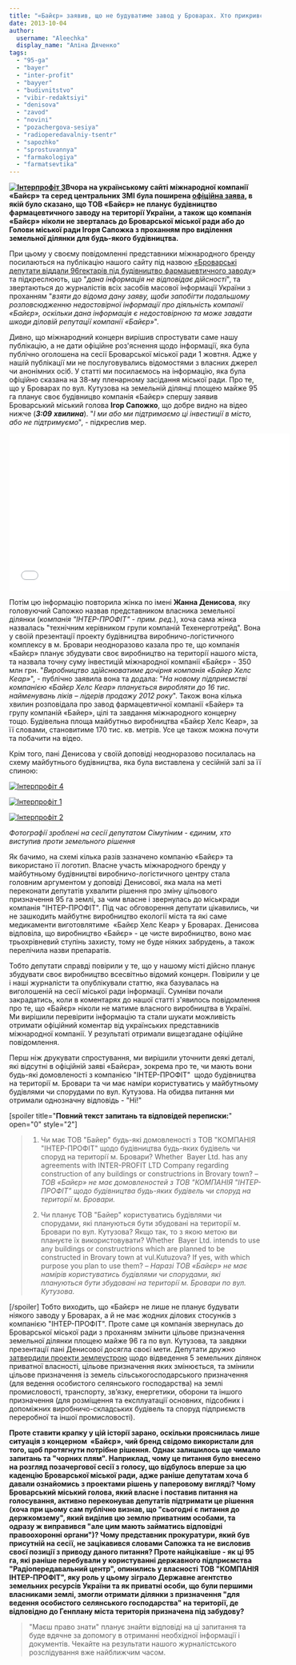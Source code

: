 ```yaml
---
title: "«Байєр» заявив, що не будуватиме завод у Броварах. Хто прикрився міжнародним брендом?"
date: 2013-10-04
author: 
  username: "Aleechka"
  display_name: "Аліна Дяченко"
tags: 
  - "95-ga"
  - "bayer"
  - "inter-profit"
  - "bayyer"
  - "budivnitstvo"
  - "vibir-redaktsiyi"
  - "denisova"
  - "zavod"
  - "novini"
  - "pozachergova-sesiya"
  - "radioperedavalniy-tsentr"
  - "sapozhko"
  - "sprostuvannya"
  - "farmakologiya"
  - "farmatsevtika"
---
```


**[![Інтерпрофіт 3](https://mpz.brovary.org/wp-content/uploads/2013/10/Interprofit-3.jpg)](https://mpz.brovary.org/wp-content/uploads/2013/10/Interprofit-3.jpg)Вчора на українському сайті міжнародної компанії «Байєр» та серед центральних ЗМІ була поширена [офіційна заява](http://www.bayer.ua/ebbsc/cms/uk/news/20131003.html), в якій було сказано, що ТОВ «Байєр» не планує будівництво фармацевтичного заводу на території України, а також що компанія «Байєр» ніколи не зверталась до Броварської міської ради або до Голови міської ради Ігоря Сапожка з проханням про виділення земельної ділянки для будь-якого будівництва.**

При цьому у своєму повідомленні представники міжнародного бренду посилаються на публікацію нашого сайту під назвою [«Броварські депутати віддали 96гектарів під будівництво фармацевтичного заводу](https://mpz.brovary.org/brovarski-deputati-bezkoshtovno-viddali-96-gektariv-pid-budivnitstvo-farmatsevtichnogo-zavodu/)» та підкреслюють, що "_дана інформація не відповідає дійсності_", та звертаються до журналістів всіх засобів масової інформації України з проханням "_взяти до відома дану заяву, щоби запобігти подальшому розповсюдженню недостовірної інформації про діяльність компанії «Байєр», оскільки дана інформація є недостовірною та може завдати шкоди діловій репутації компанії «Байєр»_".

Дивно, що міжнародний концерн вирішив спростувати саме нашу публікацію, а не дати офіційне роз'яснення щодо інформації, яка була публічно оголошена на сесії Броварської міської ради 1 жовтня. Адже у нашій публікації ми не послуговувались відомостями з власних джерел чи анонімних осіб. У статті ми посилаємось на інформацію, яка була офіційно сказана на 38-му пленарному засідання міської ради. Про те, що у Броварах по вул. Кутузова на земельній ділянці площею майже 95 га планує своє будівницво компанія «Байєр» спершу заявив Броварський міський голова **Ігор Сапожко**, що добре видно на відео нижче (_**3:09** **хвилина**_). "_І ми або ми підтримаємо ці інвестиції в місто, або не підтримуємо_", - підкреслив мер.

<iframe src="//www.youtube.com/embed/7Dd56ZSIDlk" height="315" width="560" allowfullscreen frameborder="0"></iframe>

Потім цю інформацію повторила жінка по імені **Жанна Денисова**, яку головуючий Сапожко назвав представником власника земельної ділянки (_компанія "ІНТЕР-ПРОФІТ" - прим. ред_.), хоча сама жінка назвалась "технічним керівником групи компаній Техенерготрейд". Вона у своїй презентації проекту будівництва виробничо-логістичного комплексу в м. Бровари неодноразово казала про те, що компанія «Байєр» планує збудувати своє виробництво на території нашого міста, та назвала точну суму інвестицій міжнародної компанії «Байєр» - 350 млн грн. "_Виробництво здійснюватиме дочірня компанія «Байер Хелс Кеар»_", - публічно заявила вона та додала: "_На новому підприємстві компанією «Байєр Хелс Кеар» планується виробляти до 16 тис. найменувань ліків – лідерів продажу 2012 року_". Також вона кілька хвилин розповідала про завод фармацевтичної компанії «Байер» та групу компаній «Байер», цілі та завдання міжнародного концерну тощо. Будівельна площа майбутньо виробництва «Байєр Хелс Кеар», за її словами, становитиме 170 тис. кв. метрів. Усе це також можна почути та побачити на відео.

Крім того, пані Денисова у своїй доповіді неодноразово посилалась на схему майбутнього будівництва, яка була виставлена у сесійній залі за її спиною:

[![Інтерпрофіт 4](https://mpz.brovary.org/wp-content/uploads/2013/10/Interprofit-4.jpg)](https://mpz.brovary.org/wp-content/uploads/2013/10/Interprofit-4.jpg)

[![Інтерпрофіт 1](https://mpz.brovary.org/wp-content/uploads/2013/10/Interprofit-1.jpg)](https://mpz.brovary.org/wp-content/uploads/2013/10/Interprofit-1.jpg)

[![Інтерпрофіт 2](https://mpz.brovary.org/wp-content/uploads/2013/10/Interprofit-2.jpg)](https://mpz.brovary.org/wp-content/uploads/2013/10/Interprofit-2.jpg)

_Фотографії зроблені на сесії депутатом Сімутіним - єдиним, хто виступив проти земельного рішення_

Як бачимо, на схемі кілька разів зазначено компанію «Байєр» та використано її логотип. Власне участь міжнародного бренду у майбутньому будівництві виробничо-логістичного центру стала головним аргументом у доповіді Денисової, яка мала на меті переконати депутатів ухвалити рішення про зміну цільового призначення 95 га землі, за чим власне і звернулась до міськради компанія "ІНТЕР-ПРОФІТ". Під час обговорення депутати цікавились, чи не зашкодить майбутнє виробництво екології міста та які саме медикаменти виготовлятиме  «Байєр Хелс Кеар» у Броварах. Денисова відповіла, що виробництво «Байєр» - це чисте виробництво, воно має трьохрівневий ступінь захисту, тому не буде ніяких забрудень, а також перелічила назви препаратів.

Тобто депутати справді повірили у те, що у нашому місті дійсно планує збудувати своє виробництво всесвітньо відомий концерн. Повірили у це і наші журналісти та опублікували статтю, яка базувалась на виголошеній на сесії міської ради інформації. Сумніви почали закрадатись, коли в коментарях до нашої статті з'явилось повідомлення про те, що «Байєр» ніколи не матиме власного виробництва в Україні. Ми вирішили перевірити інформацію та стали шукати можливість отримати офіційний коментар від українських представників міжнародної компанії. У результаті отримали вищезгадане офіційне повідомлення.

Перш ніж друкувати спростування, ми вирішили уточнити деякі деталі, які відсутні в офіційній заяві «Байєра», зокрема про те, чи мають вони будь-які домовленості з компанією "ІНТЕР-ПРОФІТ"  щодо будівництва на території м. Бровари та чи має наміри користуватись у майбутньому будівлями чи спорудами по вул. Кутузова. На обидва питання ми отримали однозначну відповідь - "Ні!"

\[spoiler title="**Повний текст запитань та відповідей переписки:**" open="0" style="2"\]

> 1) Чи має ТОВ "Байер" будь-які домовленості з ТОВ "КОМПАНІЯ "ІНТЕР-ПРОФІТ" щодо будівництва будь-яких будівель чи споруд на території м. Бровари? Whether  Bayer Ltd. has any agreements with INTER-PROFIT LTD Company regarding construction of any buildings or constructrions in Brovary town? _– ТОВ «Байєр» не має домовленостей з ТОВ "КОМПАНІЯ "ІНТЕР-ПРОФІТ" щодо будівництва будь-яких будівель чи споруд на території м. Бровари._
> 
> 2) Чи планує ТОВ "Байер" користуватись будівлями чи спорудами, які плануються бути збудовані на території м. Бровари по вул. Кутузова? Якщо так, то з якою метою ви плануєте їх використовувати? Whether  Bayer Ltd. intends to use any buildings or constructrions which are planned to be constructed in Brovary town at vul.Kutuzova? If yes, with which purpose you plan to use them? _– Наразі ТОВ «Байєр» не має намірів користуватись будівлями чи спорудами, які плануються бути збудовані на території м. Бровари по вул. Кутузова._

\[/spoiler\] Тобто виходить, що «Байєр» не лише не планує будувати ніякого заводу у Броварах, а й не має жодних ділових стосунків з компанією "ІНТЕР-ПРОФІТ". Проте саме ця компанія звернулась до Броварської міської ради з проханням змінити цільове призначення земельної ділянки площею майже 96 га по вул. Кутузова, та завдяки презентації пані Денисової досягла своєї мети. Депутати дружно [затвердили проекти землеустрою](http://docs.pravo-znaty.org.ua/p9236/01.10.2013/1039-38-06) щодо відведення 5 земельних ділянок приватної власності, цільове призначення яких змінюється, та змінили цільове призначення із земель сільськогосподарського призначення (для ведення особистого селянського господарства) на землі промисловості, транспорту, зв’язку, енергетики, оборони та іншого призначення (для розміщення та експлуатації основних, підсобних і допоміжних виробничо-складських будівель та споруд підприємств переробної та іншої промисловості).

**Проте ставити крапку у цій історії зарано, оскільки прояснилась лише ситуація з концерном  «Байєр», чий бренд свідомо використали для того, щоб протягнути потрібне рішення. Однак залишилось ще чимало запитань та "чорних плям". Наприклад, чому це питання було внесено на розгляд позачергової сесії з голосу, що відбулось вперше за цю каденцію Броварської міської ради, адже раніше депутатам хоча б давали ознайомись з проектами рішень у паперовому вигляді? Чому Броварський міський голова, який власне і поставив питання на голосування, активно переконував депутатів підтримати це рішення (хоча при цьому сам публічно визнав, що "сьогодні є питання до держкомзему", який виділив цю землю приватним особами, та одразу ж виправився "але цим мають займатись відповідні правоохоронні органи")? Чому представник прокуратури, який був присутній на сесії, не зацікавився словами Сапожка та не висловив своєї позиції з приводу даного питання? Проте найцікавіше - як ці 95 га, які раніше перебували у користуванні державного підприємства "Радіопередавальний центр", опинились у власності ТОВ "КОМПАНІЯ ІНТЕР-ПРОФІТ", яку роль у цьому зіграло Державне агентство земельних ресурсів України та як приватні особи, що були першими власниками землі, змогли отримати ділянки з призначення "для ведення особистого селянського господарства" на території, де відповідно до Генплану міста територія призначена під забудову?**

> "Маєш право знати" планує знайти відповіді на ці запитання та буде вдячне за допомогу в отриманні необхідної інформації і документів. Чекайте на результати нашого журналістського розслідування вже найближчим часом.
